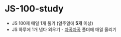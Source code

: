 # JS-100-study
- JS 100제 매일 1개 풀기 (일주일에 **5개** 이상)
- JS 하루에 1개 냅다 외우기 - [차곡차곡](https://github.com/yuzomi/JS-100-study/tree/main/%EC%B0%A8%EA%B3%A1%EC%B0%A8%EA%B3%A1) 폴더에 매일 올리기
